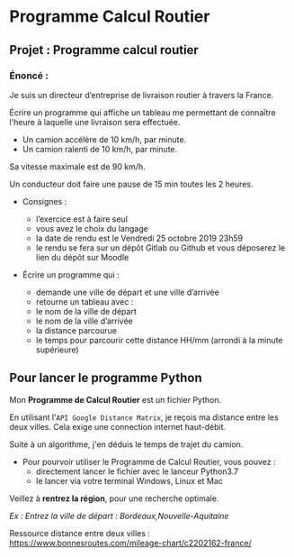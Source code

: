 # Programme Calcul Routier

## Projet : Programme calcul routier


### Énoncé :

Je suis un directeur d’entreprise de livraison routier à travers la France.

Écrire un programme qui affiche un tableau me permettant de connaître l'heure à laquelle une
livraison sera effectuée.

* Un camion accélère de 10 km/h, par minute.
* Un camion ralenti de 10 km/h, par minute.

Sa vitesse maximale est de 90 km/h.

Un conducteur doit faire une pause de 15 min toutes les 2 heures.

* Consignes :
    * l’exercice est à faire seul
    * vous avez le choix du langage
    * la date de rendu est le Vendredi 25 octobre 2019 23h59
    * le rendu se fera sur un dépôt Gitlab ou Github et vous déposerez le lien du dépôt sur Moodle

* Écrire un programme qui :
    * demande une ville de départ et une ville d’arrivée
    * retourne un tableau avec :
    * le nom de la ville de départ
    * le nom de la ville d’arrivée
    * la distance parcourue
    * le temps pour parcourir cette distance HH/mm (arrondi à la minute supérieure)

## Pour lancer le programme Python

Mon **Programme de Calcul Routier** est un fichier Python.

En utilisant l'`API Google Distance Matrix`, je reçois ma distance entre les deux villes.
Cela exige une connection internet haut-débit.

Suite à un algorithme, j'en déduis le temps de trajet du camion.

* Pour pourvoir utiliser le Programme de Calcul Routier, vous pouvez :
    * directement lancer le fichier avec le lanceur Python3.7
    * le lancer via votre terminal Windows, Linux et Mac

Veillez à **rentrez la région**, pour une recherche optimale.

*Ex : Entrez la ville de départ : Bordeaux,Nouvelle-Aquitaine*

Ressource distance entre deux villes :
https://www.bonnesroutes.com/mileage-chart/c2202162-france/
